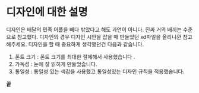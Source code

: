 # 디자인에 대한 설명

디자인은 배달의 민족 어플을 빼다 밖았다고 해도 과언이 아니다. 진짜 거의 배끼는 수준으로 참고했다. 디자인의 경우 디자인 시안을 잡을 때 만들었던 xd파일을 올리니깐 참고해주세요. 디자인을 할 때 중요하게 생각했던건 다음과 같습니다.

1. 폰트 크기 : 폰트 크기를 최대한 절제해서 사용했습니다 .
2. 가독성 : 눈에 잘 읽히게 만들었습니다.
3. 통일성 : 통일성 있는 색감을 사용했고 통일성있는 디자인 규칙을 적용했습니다.



**끝**
